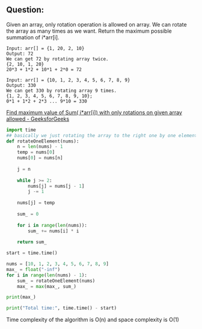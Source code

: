 ## Question:

Given an array, only rotation operation is allowed on array. We can rotate the array as many times as we want. Return the maximum possible summation of i*arr[i].

```
Input: arr[] = {1, 20, 2, 10}
Output: 72
We can get 72 by rotating array twice.
{2, 10, 1, 20}
20*3 + 1*2 + 10*1 + 2*0 = 72
```

```
Input: arr[] = {10, 1, 2, 3, 4, 5, 6, 7, 8, 9}
Output: 330
We can get 330 by rotating array 9 times.
{1, 2, 3, 4, 5, 6, 7, 8, 9, 10};
0*1 + 1*2 + 2*3 ... 9*10 = 330
```

[Find maximum value of Sum( i*arr[i]) with only rotations on given array allowed - GeeksforGeeks](https://www.geeksforgeeks.org/find-maximum-value-of-sum-iarri-with-only-rotations-on-given-array-allowed/)

```python
import time
## basically we just rotating the array to the right one by one element and checking which sum is great
def rotateOneElement(nums):
	n = len(nums) - 1
	temp = nums[0]
	nums[0] = nums[n]
	
	j = n
	
	while j >= 2:
		nums[j] = nums[j - 1]
		j -= 1
	
	nums[j] = temp
	
	sum_ = 0
	
	for i in range(len(nums)):
	    sum_ += nums[i] * i
	
	return sum_

start = time.time()		

nums = [10, 1, 2, 3, 4, 5, 6, 7, 8, 9]
max_ = float("-inf")
for i in range(len(nums) - 1):
    sum_ = rotateOneElement(nums)
    max_ = max(max_, sum_)

print(max_)

print("Total time:", time.time() - start)
```

Time complexity of the algorithm is O(n) and space complexity is O(1)  